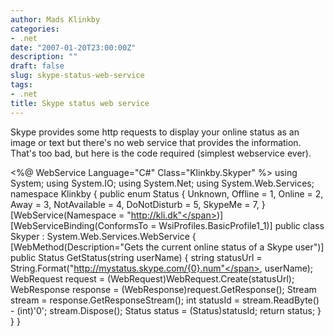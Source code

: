 ```yaml
---
author: Mads Klinkby
categories:
- .net
date: "2007-01-20T23:00:00Z"
description: ""
draft: false
slug: skype-status-web-service
tags:
- .net
title: Skype status web service
---
```



Skype provides some http requests to display your online status as an image or text but there's no web service that provides the information. That's too bad, but here is the code required (simplest webservice ever).

 <%@ WebService Language=<span class="str">"C#"</span> Class=<span class="str">"Klinkby.Skyper"</span> %> <span class="kwrd">using</span> System; <span class="kwrd">using</span> System.IO; <span class="kwrd">using</span> System.Net; <span class="kwrd">using</span> System.Web.Services; <span class="kwrd">namespace</span> Klinkby {     <span class="kwrd">public</span> <span class="kwrd">enum</span> Status     {         Unknown,         Offline = 1,         Online = 2,         Away = 3,         NotAvailable = 4,         DoNotDisturb = 5,         SkypeMe = 7,     }     [WebService(Namespace = <span class="str">"http://kli.dk"</span>)]     [WebServiceBinding(ConformsTo = WsiProfiles.BasicProfile1_1)]     <span class="kwrd">public</span> <span class="kwrd">class</span> Skyper : System.Web.Services.WebService     {         [WebMethod(Description=<span class="str">"Gets the current online status of a Skype user"</span>)]         <span class="kwrd">public</span> Status GetStatus(<span class="kwrd">string</span> userName)         {             <span class="kwrd">string</span> statusUrl = String.Format(<span class="str">"http://mystatus.skype.com/{0}.num"</span>, userName);             WebRequest request = (WebRequest)WebRequest.Create(statusUrl);                         WebResponse response = (WebResponse)request.GetResponse();             Stream stream = response.GetResponseStream();             <span class="kwrd">int</span> statusId = stream.ReadByte() - (<span class="kwrd">int</span>)<span class="str">'0'</span>;             stream.Dispose();             Status status = (Status)statusId;             <span class="kwrd">return</span> status;         }     } }

